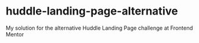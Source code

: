 # huddle-landing-page-alternative
My solution for the alternative Huddle Landing Page challenge at Frontend Mentor
